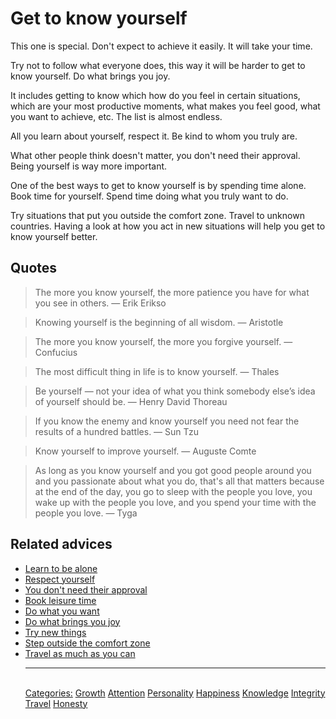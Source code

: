 # Get to know yourself

This one is special. Don't expect to achieve it easily. It will take your time.

Try not to follow what everyone does, this way it will be harder to get to know yourself. Do what brings you joy.

It includes getting to know which how do you feel in certain situations, which are your most productive moments, what makes you feel good, what you want to achieve, etc. The list is almost endless.

All you learn about yourself, respect it. Be kind to whom you truly are.

What other people think doesn't matter, you don't need their approval. Being yourself is way more important.

One of the best ways to get to know yourself is by spending time alone. Book time for yourself. Spend time doing what you truly want to do.

Try situations that put you outside the comfort zone. Travel to unknown countries. Having a look at how you act in new situations will help you get to know yourself better. 

## Quotes

> The more you know yourself, the more patience you have for what you see in others. — Erik Erikso

> Knowing yourself is the beginning of all wisdom. — Aristotle

> The more you know yourself, the more you forgive yourself. — Confucius

> The most difficult thing in life is to know yourself. — Thales

> Be yourself — not your idea of what you think somebody else’s idea of yourself should be. — Henry David Thoreau

> If you know the enemy and know yourself you need not fear the results of a hundred battles. — Sun Tzu

> Know yourself to improve yourself. — Auguste Comte

> As long as you know yourself and you got good people around you and you passionate about what you do, that's all that matters because at the end of the day, you go to sleep with the people you love, you wake up with the people you love, and you spend your time with the people you love. — Tyga

## Related advices

- [Learn to be alone](../Learn%20to%20be%20alone/index.md)
- [Respect yourself](../Respect%20yourself/index.md)
- [You don't need their approval](../You%20don't%20need%20their%20approval/index.md)
- [Book leisure time](../Book%20leisure%20time/index.md)
- [Do what you want](../Do%20what%20you%20want/index.md)
- [Do what brings you joy](../Do%20what%20brings%20you%20joy/index.md)
- [Try new things](../Try%20new%20things/index.md)
- [Step outside the comfort zone](../Step%20outside%20the%20comfort%20zone/index.md)
- [Travel as much as you can](../Travel%20as%20much%20as%20you%20can/index.md)<hr/><br/>[Categories:](../Categories/index.md) [Growth](../Categories/Growth.md) [Attention](../Categories/Attention.md) [Personality](../Categories/Personality.md) [Happiness](../Categories/Happiness.md) [Knowledge](../Categories/Knowledge.md) [Integrity](../Categories/Integrity.md) [Travel](../Categories/Travel.md) [Honesty](../Categories/Honesty.md)